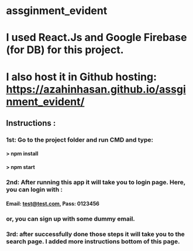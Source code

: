 # assginment_evident

# I used React.Js and Google Firebase (for DB) for this project. 
# I also host it in Github hosting: https://azahinhasan.github.io/assginment_evident/

## Instructions :
### 1st: Go to the project folder and run CMD and type:
#### > npm install 
#### > npm start

### 2nd: After running this app it will take you to login page.  Here, you can login with : 
#### Email: test@test.com, Pass: 0123456   
### or, you can sign up with some dummy email.


### 3rd: after successfully done those steps it will take you to the search page. I added more instructions bottom of this page.
